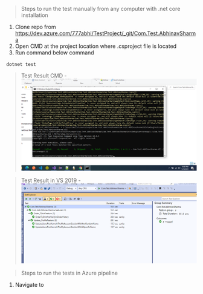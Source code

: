 ﻿> Steps to run the test manually from any computer with .net core installation

1. Clone repo from https://dev.azure.com/777abhi/TestProject/_git/Com.Test.AbhinavSharma
2. Open CMD at the project location where .csproject file is located
2. Run command below command

```<cmd>
dotnet test
```

> Test Result CMD - 
![CmdTestResults](Com.Test.AbhinavSharma\Images\CmdTestResults.png)

> Test Result in VS 2019 - 
![V S Test Results](Com.Test.AbhinavSharma/Images/VSTestResults.png)

> Steps to run the tests in Azure pipeline
1. Navigate to 

